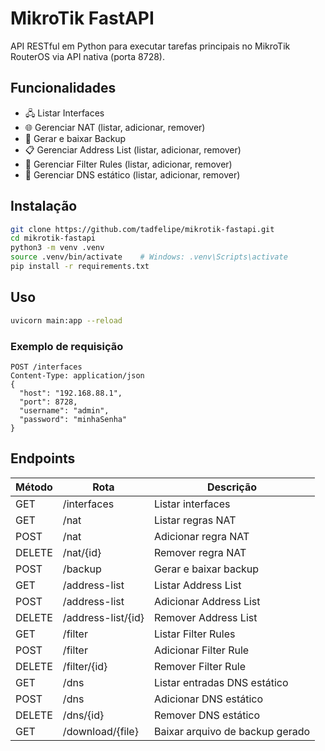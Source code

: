 # MikroTik FastAPI

API RESTful em Python para executar tarefas principais no MikroTik RouterOS via API nativa (porta 8728).

## Funcionalidades
- 🖧 Listar Interfaces
- 🌐 Gerenciar NAT (listar, adicionar, remover)
- 💾 Gerar e baixar Backup
- 📋 Gerenciar Address List (listar, adicionar, remover)
- 🚫 Gerenciar Filter Rules (listar, adicionar, remover)
- 🧩 Gerenciar DNS estático (listar, adicionar, remover)

## Instalação
```bash
git clone https://github.com/tadfelipe/mikrotik-fastapi.git
cd mikrotik-fastapi
python3 -m venv .venv
source .venv/bin/activate    # Windows: .venv\Scripts\activate
pip install -r requirements.txt
```

## Uso
```bash
uvicorn main:app --reload
```

### Exemplo de requisição
```http
POST /interfaces
Content-Type: application/json
{
  "host": "192.168.88.1",
  "port": 8728,
  "username": "admin",
  "password": "minhaSenha"
}
```

## Endpoints
| Método | Rota               | Descrição                          |
|--------|--------------------|------------------------------------|
| GET    | /interfaces        | Listar interfaces                  |
| GET    | /nat               | Listar regras NAT                  |
| POST   | /nat               | Adicionar regra NAT                |
| DELETE | /nat/{id}          | Remover regra NAT                  |
| POST   | /backup            | Gerar e baixar backup              |
| GET    | /address-list      | Listar Address List                |
| POST   | /address-list      | Adicionar Address List             |
| DELETE | /address-list/{id} | Remover Address List               |
| GET    | /filter            | Listar Filter Rules                |
| POST   | /filter            | Adicionar Filter Rule              |
| DELETE | /filter/{id}       | Remover Filter Rule                |
| GET    | /dns               | Listar entradas DNS estático       |
| POST   | /dns               | Adicionar DNS estático             |
| DELETE | /dns/{id}          | Remover DNS estático               |
| GET    | /download/{file}   | Baixar arquivo de backup gerado    |
